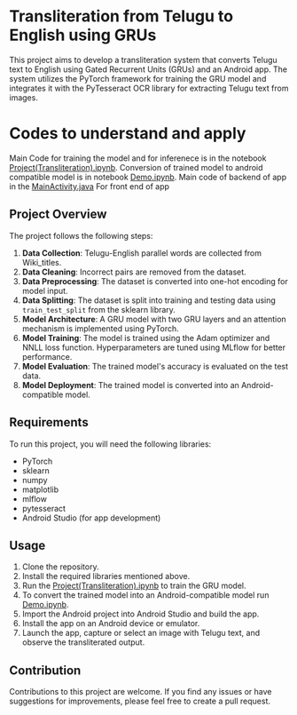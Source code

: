 # Transliteration from Telugu to English using GRUs

This project aims to develop a transliteration system that converts Telugu text to English using Gated Recurrent Units (GRUs) and an Android app. The system utilizes the PyTorch framework for training the GRU model and integrates it with the PyTesseract OCR library for extracting Telugu text from images.

# Codes to understand and apply 

Main Code for training the model and for inferenece is in the notebook [Project(Transliteration).ipynb](Project(Transliteration).ipnb).
Conversion of trained model to android compatible model is in notebook [Demo.ipynb](Demo.ipynb). 
Main code of backend of app in the [MainActivity.java](src/main/java/com/example/transliteration/MainActivity.java)
For front end of app 


## Project Overview

The project follows the following steps:

1. **Data Collection**: Telugu-English parallel words are collected from Wiki_titles.
2. **Data Cleaning**: Incorrect pairs are removed from the dataset.
3. **Data Preprocessing**: The dataset is converted into one-hot encoding for model input.
4. **Data Splitting**: The dataset is split into training and testing data using `train_test_split` from the sklearn library.
5. **Model Architecture**: A GRU model with two GRU layers and an attention mechanism is implemented using PyTorch.
6. **Model Training**: The model is trained using the Adam optimizer and NNLL loss function. Hyperparameters are tuned using MLflow for better performance.
7. **Model Evaluation**: The trained model's accuracy is evaluated on the test data.
8. **Model Deployment**: The trained model is converted into an Android-compatible model. 

## Requirements

To run this project, you will need the following libraries:

- PyTorch
- sklearn
- numpy
- matplotlib
- mlflow
- pytesseract
- Android Studio (for app development)

## Usage

1. Clone the repository.
2. Install the required libraries mentioned above.
3. Run the [Project(Transliteration).ipynb](Project(Transliteration).ipynb) to train the GRU model.
4. To convert the trained model into an Android-compatible model run [Demo.ipynb](Demo.ipynb).
5. Import the Android project into Android Studio and build the app.
6. Install the app on an Android device or emulator.
7. Launch the app, capture or select an image with Telugu text, and observe the transliterated output.

## Contribution

Contributions to this project are welcome. If you find any issues or have suggestions for improvements, please feel free to create a pull request.






